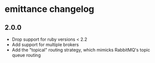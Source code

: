 # emittance changelog

## 2.0.0
- Drop support for ruby versions < 2.2
- Add support for multiple brokers
- Add the "topical" routing strategy, which mimicks RabbitMQ's topic queue routing
